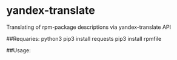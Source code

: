 # yandex-translate
Translating of rpm-package descriptions via yandex-translate API

##Requaries:
    python3
    pip3 install requests
    pip3 install rpmfile


##Usage:
    <script name> -s <directory with src.rpm> -d <directory to save translates>

